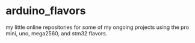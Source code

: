 # arduino_flavors
my little online repositories for some of my ongoing projects using the pro mini, uno, mega2560, and stm32 flavors.
